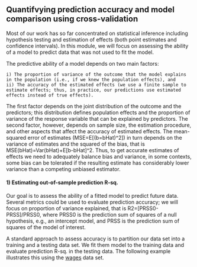 ## Quantifvying prediction accuracy and model comparison using cross-validation

Most of our work has so far concentrated on statistical inference including hypothesis testing
and estimation of effects (both point estimates and confidence intervals).
In this module, we will focus on assessing the ability of a model to predict data that was not used to fit the model.

The predictive ability of a model depends on two main factors: 

    i) The proportion of variance of the outcome that the model explains in the population (i.e., if we knew the population effects), and
    ii) The accuracy of the estimated effects (we use a finite sample to estimate effects; thus, in practice, our predictions use estimated effects instead of true effects).
    
The first factor depends on the joint distribution of the outcome and the predictors; this distribution defines population effects and the proportion of variance of the response variable that can be explained by predictors.
The second factor, however, depends on sample size, the estimation procedure, and other aspects that affect the accuracy of estimated effects. The mean-squared error of estimates (MSE=E[(b=bHat)^2]) in turn depends on the variance of estimates and the squared of the bias, that is MSE(bHat)=Var(bHat)+E[b-bHat]^2. Thus, to get accurate estimates of effects we need  to adequately balance bias and variance, in some contexts, some bias can be tolerated if the resulting estimate has considerably lower variance than a competing unbiased estimator.

#### 1) Estimating out-of-sample prediction R-sq.

Our goal is to assess the ability of a fitted model to predict future data. Several metrics could be used to evaluate prediction accuracy; we will focus on proportion of variance explained, that is R2=[PRSS0-PRSS]/PRSS0, where PRSS0 is the prediction sum of squares of a null hypothesis, e.g., an intercept model, 
and PRSS is the prediction sum of squares of the model of interest. 

A standard approach to assess accuracy is to partition our data set into a training and a testing data set. We fit them model to the training data and evaluate
prediction R-sq. in the testing data. The following example illustrates this using the [wages]() data set.

